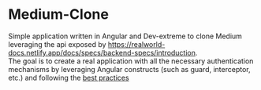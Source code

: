 # Medium-Clone
Simple application written in Angular and Dev-extreme to clone Medium leveraging the api exposed by https://realworld-docs.netlify.app/docs/specs/backend-specs/introduction. </br>
The goal is to create a real application with all the necessary authentication mechanisms by leveraging Angular constructs (such as guard, interceptor, etc.) and following the <a href="https://angular.io/guide/styleguide">best practices</a>
